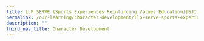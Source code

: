 ```yaml
---
title: LLP:SERVE (Sports Experiences Reinforcing Values Education)@SJI Junior
permalink: /our-learning/character-development/llp-serve-sports-experiences-reinforcing-values-education/
description: ""
third_nav_title: Character Development
---
```

